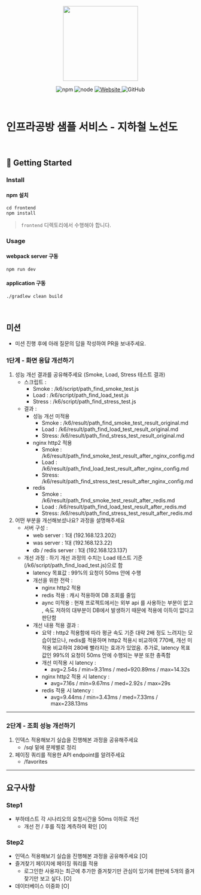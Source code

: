 <p align="center">
    <img width="200px;" src="https://raw.githubusercontent.com/woowacourse/atdd-subway-admin-frontend/master/images/main_logo.png"/>
</p>
<p align="center">
  <img alt="npm" src="https://img.shields.io/badge/npm-%3E%3D%205.5.0-blue">
  <img alt="node" src="https://img.shields.io/badge/node-%3E%3D%209.3.0-blue">
  <a href="https://edu.nextstep.camp/c/R89PYi5H" alt="nextstep atdd">
    <img alt="Website" src="https://img.shields.io/website?url=https%3A%2F%2Fedu.nextstep.camp%2Fc%2FR89PYi5H">
  </a>
  <img alt="GitHub" src="https://img.shields.io/github/license/next-step/atdd-subway-service">
</p>

<br>

# 인프라공방 샘플 서비스 - 지하철 노선도

<br>

## 🚀 Getting Started

### Install
#### npm 설치
```
cd frontend
npm install
```
> `frontend` 디렉토리에서 수행해야 합니다.

### Usage
#### webpack server 구동
```
npm run dev
```
#### application 구동
```
./gradlew clean build
```
<br>

## 미션

* 미션 진행 후에 아래 질문의 답을 작성하여 PR을 보내주세요.

### 1단계 - 화면 응답 개선하기
1. 성능 개선 결과를 공유해주세요 (Smoke, Load, Stress 테스트 결과)
    * 스크립트 : 
        * Smoke : /k6/script/path_find_smoke_test.js
        * Load : /k6/script/path_find_load_test.js
        * Stress : /k6/script/path_find_stress_test.js
    * 결과 :
        * 성능 개선 미적용
            * Smoke : /k6/result/path_find_smoke_test_result_original.md
            * Load : /k6/result/path_find_load_test_result_original.md
            * Stress: /k6/result/path_find_stress_test_result_original.md
        * nginx http2 적용
            * Smoke : /k6/result/path_find_smoke_test_result_after_nginx_config.md
            * Load : /k6/result/path_find_load_test_result_after_nginx_config.md
            * Stress: /k6/result/path_find_stress_test_result_after_nginx_config.md
        * redis
            * Smoke : /k6/result/path_find_smoke_test_result_after_redis.md 
            * Load : /k6/result/path_find_load_test_result_after_redis.md 
            * Stress: /k6/result/path_find_stress_test_result_after_redis.md         
2. 어떤 부분을 개선해보셨나요? 과정을 설명해주세요
    * 서버 구성 :
        * web server : 1대 (192.168.123.202)
        * was server : 1대 (192.168.123.22)
        * db / redis server : 1대 (192.168.123.137)
    * 개선 과정 : 하기 개선 과정의 수치는 Load 테스트 기준(/k6/script/path_find_load_test.js)으로 함
        * latency 목표값 : 99%의 요청이 50ms 안에 수행
        * 개선을 위한 전락 :
            * nginx http2 적용
            * redis 적용 : 캐시 적용하여 DB 조회를 줄임
            * aync 미적용 : 현재 프로젝트에서는 외부 api 를 사용하는 부분이 없고
            , 속도 저하의 대부분이 DB에서 발생하기 때문에 적용에 이득이 없다고 판단함
        * 개선 내용 적용 결과 :
            * 요약 : http2 적용함에 따라 평균 속도 기준 대략 2배 정도 느려지는 모습이었으나, 
            redis를 적용하며 http2 적용시 비교하여 770배, 개선 미적용 비교하여 280배 빨라지는 효과가 있었음.
            추가로, latency 목표값인 99%의 요청이 50ms 안에 수행되는 부분 또한 충족함
            * 개선 미적용 시 latency :
                * avg=2.54s / min=9.31ms / med=920.89ms / max=14.32s
            * nginx http2 적용 시 latency :
                * avg=7.16s / min=9.67ms / med=2.92s / max=29s
            * redis 적용 시 latency :
                * avg=9.44ms / min=3.43ms / med=7.33ms / max=238.13ms
    
---

### 2단계 - 조회 성능 개선하기
1. 인덱스 적용해보기 실습을 진행해본 과정을 공유해주세요
    * /sql 밑에 문제별로 정리 
2. 페이징 쿼리를 적용한 API endpoint를 알려주세요
    * /favorites

---

## 요구사항
### Step1
* 부하테스트 각 시나리오의 요청시간을 50ms 이하로 개선
    * 개선 전 / 후를 직접 계측하여 확인 [O]
### Step2   
* 인덱스 적용해보기 실습을 진행해본 과정을 공유해주세요 [O]
* 즐겨찾기 페이지에 페이징 쿼리를 적용
    * 로그인한 사용자는 최근에 추가한 즐겨찾기만 관심이 있기에 한번에 5개의 즐겨찾기만 보고 싶다. [O]
* 데이터베이스 이중화 [O]
